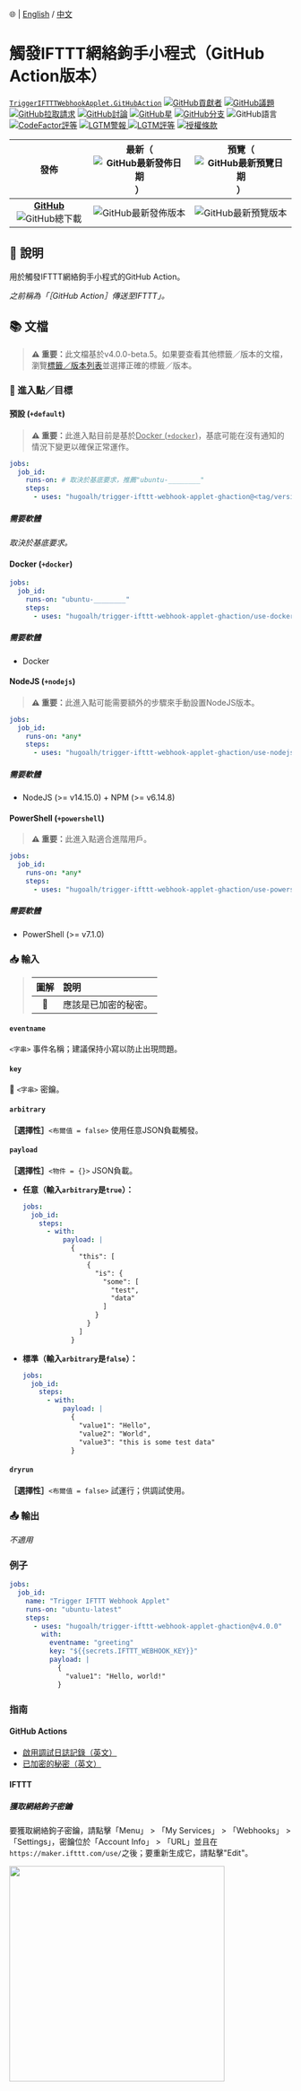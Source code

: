 🌐 | [English](./README.md) / [中文](./README-ZHHANT.md)

# 觸發IFTTT網絡鉤手小程式（GitHub Action版本）

[`TriggerIFTTTWebhookApplet.GitHubAction`](https://github.com/hugoalh/trigger-ifttt-webhook-applet-ghaction)
[![GitHub貢獻者](https://img.shields.io/github/contributors/hugoalh/trigger-ifttt-webhook-applet-ghaction?label=%E8%B2%A2%E7%8D%BB%E8%80%85&logo=github&logoColor=ffffff&style=flat-square)](https://github.com/hugoalh/trigger-ifttt-webhook-applet-ghaction/graphs/contributors)
[![GitHub議題](https://img.shields.io/github/issues-raw/hugoalh/trigger-ifttt-webhook-applet-ghaction?label=%E8%AD%B0%E9%A1%8C&logo=github&logoColor=ffffff&style=flat-square)](https://github.com/hugoalh/trigger-ifttt-webhook-applet-ghaction/issues)
[![GitHub拉取請求](https://img.shields.io/github/issues-pr-raw/hugoalh/trigger-ifttt-webhook-applet-ghaction?label=%E6%8B%89%E5%8F%96%E8%AB%8B%E6%B1%82&logo=github&logoColor=ffffff&style=flat-square)](https://github.com/hugoalh/trigger-ifttt-webhook-applet-ghaction/pulls)
[![GitHub討論](https://img.shields.io/github/discussions/hugoalh/trigger-ifttt-webhook-applet-ghaction?label=%E8%A8%8E%E8%AB%96&logo=github&logoColor=ffffff&style=flat-square)](https://github.com/hugoalh/trigger-ifttt-webhook-applet-ghaction/discussions)
[![GitHub星](https://img.shields.io/github/stars/hugoalh/trigger-ifttt-webhook-applet-ghaction?label=%E6%98%9F&logo=github&logoColor=ffffff&style=flat-square)](https://github.com/hugoalh/trigger-ifttt-webhook-applet-ghaction/stargazers)
[![GitHub分支](https://img.shields.io/github/forks/hugoalh/trigger-ifttt-webhook-applet-ghaction?label=%E5%88%86%E6%94%AF&logo=github&logoColor=ffffff&style=flat-square)](https://github.com/hugoalh/trigger-ifttt-webhook-applet-ghaction/network/members)
![GitHub語言](https://img.shields.io/github/languages/count/hugoalh/trigger-ifttt-webhook-applet-ghaction?label=%E8%AA%9E%E8%A8%80&logo=github&logoColor=ffffff&style=flat-square)
[![CodeFactor評等](https://img.shields.io/codefactor/grade/github/hugoalh/trigger-ifttt-webhook-applet-ghaction?label=%E8%A9%95%E7%AD%89&logo=codefactor&logoColor=ffffff&style=flat-square)](https://www.codefactor.io/repository/github/hugoalh/trigger-ifttt-webhook-applet-ghaction)
[![LGTM警報](https://img.shields.io/lgtm/alerts/g/hugoalh/trigger-ifttt-webhook-applet-ghaction?label=%E8%AD%A6%E5%A0%B1&logo=lgtm&logoColor=ffffff&style=flat-square)
![LGTM評等](https://img.shields.io/lgtm/grade/javascript/g/hugoalh/trigger-ifttt-webhook-applet-ghaction?label=%E8%A9%95%E7%AD%89&logo=lgtm&logoColor=ffffff&style=flat-square)](https://lgtm.com/projects/g/hugoalh/trigger-ifttt-webhook-applet-ghaction)
[![授權條款](https://img.shields.io/static/v1?label=%E6%8E%88%E6%AC%8A%E6%A2%9D%E6%AC%BE&message=MIT&color=brightgreen&style=flat-square)](./LICENSE-ZHHANT.md)

| **發佈** | **最新**（![GitHub最新發佈日期](https://img.shields.io/github/release-date/hugoalh/trigger-ifttt-webhook-applet-ghaction?label=%20&style=flat-square)） | **預覽**（![GitHub最新預覽日期](https://img.shields.io/github/release-date-pre/hugoalh/trigger-ifttt-webhook-applet-ghaction?label=%20&style=flat-square)） |
|:-:|:-:|:-:|
| [**GitHub**](https://github.com/hugoalh/trigger-ifttt-webhook-applet-ghaction/releases) ![GitHub總下載](https://img.shields.io/github/downloads/hugoalh/trigger-ifttt-webhook-applet-ghaction/total?label=%20&style=flat-square) | ![GitHub最新發佈版本](https://img.shields.io/github/release/hugoalh/trigger-ifttt-webhook-applet-ghaction?sort=semver&label=%20&style=flat-square) | ![GitHub最新預覽版本](https://img.shields.io/github/release/hugoalh/trigger-ifttt-webhook-applet-ghaction?include_prereleases&sort=semver&label=%20&style=flat-square) |

## 📝 說明

用於觸發IFTTT網絡鉤手小程式的GitHub Action。

*之前稱為「［GitHub Action］傳送至IFTTT」。*

## 📚 文檔

> <b>⚠ 重要：</b>此文檔基於v4.0.0-beta.5。如果要查看其他標籤／版本的文檔，瀏覽[標籤／版本列表](https://github.com/hugoalh/trigger-ifttt-webhook-applet-ghaction/tags)並選擇正確的標籤／版本。

### 🎯 進入點／目標

#### 預設 (`+default`)

> <b>⚠ 重要：</b>此進入點目前是基於<u>Docker (`+docker`)</u>，基底可能在沒有通知的情況下變更以確保正常運作。

```yml
jobs:
  job_id:
    runs-on: # 取決於基底要求，推薦"ubuntu-________"
    steps:
      - uses: "hugoalh/trigger-ifttt-webhook-applet-ghaction@<tag/version>"
```

##### 需要軟體

*取決於基底要求。*

#### Docker (`+docker`)

```yml
jobs:
  job_id:
    runs-on: "ubuntu-________"
    steps:
      - uses: "hugoalh/trigger-ifttt-webhook-applet-ghaction/use-docker@<tag/version>"
```

##### 需要軟體

- Docker

#### NodeJS (`+nodejs`)

> <b>⚠ 重要：</b>此進入點可能需要額外的步驟來手動設置NodeJS版本。

```yml
jobs:
  job_id:
    runs-on: *any*
    steps:
      - uses: "hugoalh/trigger-ifttt-webhook-applet-ghaction/use-nodejs@<tag/version>"
```

##### 需要軟體

- NodeJS (>= v14.15.0) + NPM (>= v6.14.8)

#### PowerShell (`+powershell`)

> <b>⚠ 重要：</b>此進入點適合進階用戶。

```yml
jobs:
  job_id:
    runs-on: *any*
    steps:
      - uses: "hugoalh/trigger-ifttt-webhook-applet-ghaction/use-powershell@<tag/version>"
```

##### 需要軟體

- PowerShell (>= v7.1.0)

### 📥 輸入

> | **圖解** | **說明** |
> |:-:|:--|
> | 🔐 | 應該是已加密的秘密。 |

#### `eventname`

`<字串>` 事件名稱；建議保持小寫以防止出現問題。

#### `key`

**🔐** `<字串>` 密鑰。

#### `arbitrary`

<b>［選擇性］</b>`<布爾值 = false>` 使用任意JSON負載觸發。

#### `payload`

<b>［選擇性］</b>`<物件 = {}>` JSON負載。

- **任意（輸入`arbitrary`是`true`）：**
  ```yml
  jobs:
    job_id:
      steps:
        - with:
            payload: |
              {
                "this": [
                  {
                    "is": {
                      "some": [
                        "test",
                        "data"
                      ]
                    }
                  }
                ]
              }
  ```
- **標準（輸入`arbitrary`是`false`）：**
  ```yml
  jobs:
    job_id:
      steps:
        - with:
            payload: |
              {
                "value1": "Hello",
                "value2": "World",
                "value3": "this is some test data"
              }
  ```

#### `dryrun`

<b>［選擇性］</b>`<布爾值 = false>` 試運行；供調試使用。

### 📤 輸出

*不適用*

### 例子

```yml
jobs:
  job_id:
    name: "Trigger IFTTT Webhook Applet"
    runs-on: "ubuntu-latest"
    steps:
      - uses: "hugoalh/trigger-ifttt-webhook-applet-ghaction@v4.0.0"
        with:
          eventname: "greeting"
          key: "${{secrets.IFTTT_WEBHOOK_KEY}}"
          payload: |
            {
              "value1": "Hello, world!"
            }
```

### 指南

#### GitHub Actions

- [啟用調試日誌記錄（英文）](https://docs.github.com/en/actions/managing-workflow-runs/enabling-debug-logging)
- [已加密的秘密（英文）](https://docs.github.com/en/actions/reference/encrypted-secrets)

#### IFTTT

##### 獲取網絡鉤子密鑰

要獲取網絡鉤子密鑰，請點擊「Menu」 > 「My Services」 > 「Webhooks」 > 「Settings」，密鑰位於「Account Info」 > 「URL」並且在`https://maker.ifttt.com/use/`之後；要重新生成它，請點擊"Edit"。

<img src="https://i.imgur.com/ihnqN5B.png" width="384px"/>
